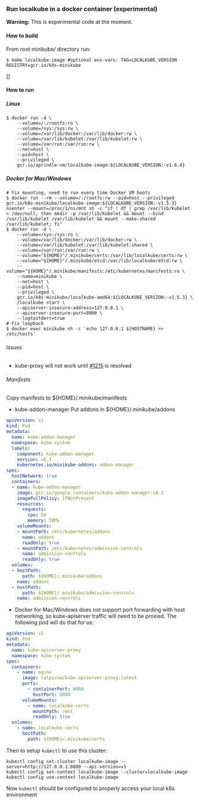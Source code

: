 ### Run localkube in a docker container (experimental)

**Warning:** This is experimental code at the moment.

#### How to build
From root minikube/ directory run:
```console
$ make localkube-image #optional env-vars: TAG=LOCALKUBE_VERSION REGISTRY=gcr.io/k8s-minikube
```
[]
#### How to run

##### Linux
```console
$ docker run -d \
    --volume=/:/rootfs:ro \
    --volume=/sys:/sys:rw \
    --volume=/var/lib/docker:/var/lib/docker:rw \
    --volume=/var/lib/kubelet:/var/lib/kubelet:rw \
    --volume=/var/run:/var/run:rw \
    --net=host \
    --pid=host \
    --privileged \
    gcr.io/aprindle-vm/localkube-image:${LOCALKUBE_VERSION:-v1.6.4}
```

##### Docker for Mac/Windows
```console
# Fix mounting, need to run every time Docker VM boots
$ docker run --rm --volume=/:/rootfs:rw --pid=host --privileged gcr.io/k8s-minikube/localkube-image:${LOCALKUBE_VERSION:-v1.5.3} nsenter --mount=/proc/1/ns/mnt sh -c "if ! df | grep /var/lib/kubelet > /dev/null; then mkdir -p /var/lib/kubelet && mount --bind /var/lib/kubelet /var/lib/kubelet && mount --make-shared /var/lib/kubelet; fi"
$ docker run -d \
    --volume=/sys:/sys:ro \
    --volume=/var/lib/docker:/var/lib/docker:rw \
    --volume=/var/lib/kubelet:/var/lib/kubelet:shared \
    --volume=/var/run:/var/run:rw \
    --volume="${HOME}"/.minikube/certs:/var/lib/localkube/certs:rw \
    --volume="${HOME}"/.minikube/etcd:/var/lib/localkube/etcd:rw \
    --volume="${HOME}"/.minikube/manifests:/etc/kubernetes/manifests:ro \
    --name=minikube \
    --net=host \
    --pid=host \
    --privileged \
    gcr.io/k8s-minikube/localkube-amd64:${LOCALKUBE_VERSION:-v1.5.3} \
    /localkube start \
    --apiserver-insecure-address=127.0.0.1 \
    --apiserver-insecure-port=8000 \
    --logtostderr=true
# Fix loopback
$ docker exec minikube sh -c 'echo 127.0.0.1 ${HOSTNAME} >> /etc/hosts'
```

###### Issues
* kube-proxy will not work until [#1215](https://github.com/kubernetes/minikube/issues/1215) is resolved

###### Manifests
Copy manifests to ${HOME}/.minikube/manifests
* kube-addon-manager
Put addons in ${HOME}/.minikube/addons
```yaml
apiVersion: v1
kind: Pod
metadata:
  name: kube-addon-manager
  namespace: kube-system
  labels:
    component: kube-addon-manager
    version: v6.1
    kubernetes.io/minikube-addons: addon-manager
spec:
  hostNetwork: true
  containers:
  - name: kube-addon-manager
    image: gcr.io/google-containers/kube-addon-manager:v6.3
    imagePullPolicy: IfNotPresent
    resources:
      requests:
        cpu: 5m
        memory: 50Mi
    volumeMounts:
    - mountPath: /etc/kubernetes/addons
      name: addons
      readOnly: true
    - mountPath: /etc/kubernetes/admission-controls
      name: admission-controls
      readOnly: true
  volumes:
  - hostPath:
      path: ${HOME}/.minikube/addons
    name: addons
  - hostPath:
      path: ${HOME}/.minikube/admission-controls
    name: admission-controls
```

* Docker for Mac/Windows does not support port forwarding with host networking, so kube-apiserver traffic will need to be proxied. The following pod will do that for us:
```yaml
apiVersion: v1
kind: Pod
metadata:
  name: kube-apiserver-proxy
  namespace: kube-system
spec:
  containers:
    - name: nginx
      image: calpicow/kube-apiserver-proxy:latest
      ports:
        - containerPort: 8080
          hostPort: 8080
      volumeMounts:
        - name: localkube-certs
          mountPath: /mnt
          readOnly: true
  volumes:
    - name: localkube-certs
      hostPath:
        path: ${HOME}/.minikube/certs
```

Then to setup `kubectl` to use this cluster:
```console
kubectl config set-cluster localkube-image --server=http://127.0.0.1:8080 --api-version=v1
kubectl config set-context localkube-image --cluster=localkube-image
kubectl config use-context localkube-image
```
Now `kubectl` should be configured to properly access your local k8s environment
